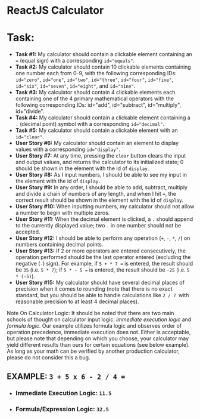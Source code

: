 # ReactJS Calculator

# Task:
* **Task #1:** My calculator should contain a clickable element containing an `=` (equal sign) with a corresponding `id="equals"`.
* **Task #2:** My calculator should contain 10 clickable elements containing one number each from 0-9, with the following corresponding IDs: `id="zero"`, `id="one"`, `id="two"`, `id="three"`, `id="four"`, `id="five"`, `id="six"`, `id="seven"`, `id="eight"`, and `id="nine"`.
* **Task #3:** My calculator should contain 4 clickable elements each containing one of the 4 primary mathematical operators with the following corresponding IDs: id="add", id="subtract", id="multiply", id="divide".
* **Task #4:** My calculator should contain a clickable element containing a `.` (decimal point) symbol with a corresponding `id="decimal"`.
* **Task #5:** My calculator should contain a clickable element with an `id="clear"`.
* **User Story #6:** My calculator should contain an element to display values with a corresponding `id="display"`.
* **User Story #7:** At any time, pressing the `clear` button clears the input and output values, and returns the calculator to its initialized state; 0 should be shown in the element with the id of `display`.
* **User Story #8:** As I input numbers, I should be able to see my input in the element with the id of `display.`
* **User Story #9:** In any order, I should be able to add, subtract, multiply and divide a chain of numbers of any length, and when I hit `=`, the correct result should be shown in the element with the id of `display`.
* **User Story #10:** When inputting numbers, my calculator should not allow a number to begin with multiple zeros.
* **User Story #11:** When the decimal element is clicked, a `.` should append to the currently displayed value; two `.` in one number should not be accepted.
* **User Story #12:** I should be able to perform any operation (`+`, `-`, `*`, `/`) on numbers containing decimal points.
* **User Story #13:** If 2 or more operators are entered consecutively, the operation performed should be the last operator entered (excluding the negative (`-`) sign). For example, if `5 + * 7 =` is entered, the result should be `35` (i.e. `5 * 7`); if `5 * - 5 =` is entered, the result should be `-25` (i.e. `5 * (-5)`).
* **User Story #15:** My calculator should have several decimal places of precision when it comes to rounding (note that there is no exact standard, but you should be able to handle calculations like `2 / 7 `with reasonable precision to at least 4 decimal places).

Note On Calculator Logic: It should be noted that there are two main schools of thought on calculator input logic: *immediate execution logic* and *formula logic*. Our example utilizes formula logic and observes order of operation precedence, immediate execution does not. Either is acceptable, but please note that depending on which you choose, your calculator may yield different results than ours for certain equations (see below example). As long as your math can be verified by another production calculator, please do not consider this a bug.

## EXAMPLE: `3 + 5 x 6 - 2 / 4 =`

* ### Immediate Execution Logic: `11.5`
* ### Formula/Expression Logic: `32.5`